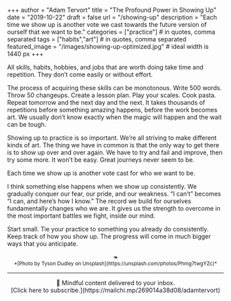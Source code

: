 +++
author = "Adam Tervort"
title = "The Profound Power in Showing Up"
date = "2019-10-22"
draft = false
url = "/showing-up"
description = "Each time we show up is another vote we cast towards the future version of ourself that we want to be."
categories = ["practice"] # in quotes, comma separated
tags = ["habits","art"] # in quotes, comma separated
featured_image = "/images/showing-up-optimized.jpg" # ideal width is 1440 px
+++

All skills, habits, hobbies, and jobs that are worth doing take time and repetition. They don’t come easily or without effort.

The process of acquiring these skills can be monotonous. Write 500 words. Throw 50 changeups. Create a lesson plan. Play your scales. Cook pasta. Repeat tomorrow and the next day and the next. It takes thousands of repetitions before something amazing happens, before the work becomes art. We usually don’t know exactly when the magic will happen and the wait can be tough.

Showing up to practice is so important. We’re all striving to make different kinds of art. The thing we have in common is that the only way to get there is to show up over and over again. We have to try and fail and improve, then try some more. It won’t be easy. Great journeys never seem to be. 

Each time we show up is another vote cast for who we want to be.

I think something else happens when we show up consistently. We gradually conquer our fear, our pride, and our weakness. “I can’t” becomes “I can, and here’s how I know.” The record we build for ourselves fundamentally changes who we are. It gives us the strength to overcome in the most important battles we fight, inside our mind.

Start small. Tie your practice to something you already do consistently. Keep track of how you show up. The progress will come in much bigger ways that you anticipate. 

<center>❧</center>
<center><small> *[Photo by Tyson Dudley on Unsplash](https://unsplash.com/photos/Phmg7twgYZc)* </small>

---
<center>
📨 Mindful content delivered to your inbox. <br>[Click here to subscribe.](https://mailchi.mp/269014a38d08/adamtervort)</center>
